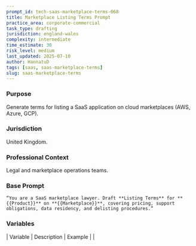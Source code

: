 ```yaml
---
prompt_id: tech-saas-marketplace-terms-068
title: Marketplace Listing Terms Prompt
practice_area: corporate-commercial
task_type: drafting
jurisdiction: england-wales
complexity: intermediate
time_estimate: 30
risk_level: medium
last_updated: 2025-07-10
author: HannatuD
tags: [saas, saas-marketplace-terms]
slug: saas-marketplace-terms
---
```


### Purpose  
Generate terms for listing a SaaS application on cloud marketplaces (AWS, Azure, GCP).

### Jurisdiction  
United Kingdom.

### Professional Context  
Legal and marketplace operations teams.

### Base Prompt  
```text
“You are a SaaS marketplace lawyer. Draft **Listing Terms** for **{{Product}}** on **{{Marketplace}}**, covering pricing, support obligations, data residency, and delisting procedures.”
```

### Variables  
| Variable | Description | Example |
|
